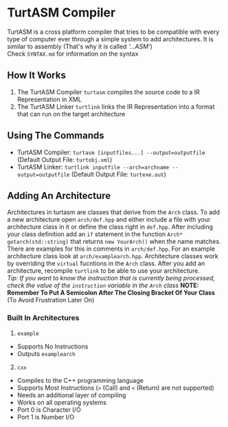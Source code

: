 # TurtASM Compiler
TurtASM is a cross platform compiler that tries to be compatible with every type of computer ever through a simple system to add architectures. It is similar to assembly (That's why it is called *'...ASM'*)  
Check `SYNTAX.md` for information on the syntax

## How It Works
1. The TurtASM Compiler `turtasm` compiles the source code to a IR Representation in XML
2. The TurtASM Linker `turtlink` links the IR Representation into a format that can run on the target architecture

## Using The Commands
* TurtASM Compiler: `turtasm [inputfiles...] --output=outputfile` (Default Output File: `turtobj.xml`)
* TurtASM Linker: `turtlink inputfile --arch=archname --output=outputfile` (Default Output File: `turtexe.out`)

## Adding An Architecture
Architectures in turtasm are classes that derive from the `Arch` class. To add a new architecture open `arch/def.hpp` and either include a file with your architecture class in it or define the class right in `def.hpp`. After including your class definition add an `if` statement in the function `Arch* getarch(std::string)` that returns `new YourArch()` when the name matches. There are examples for this in comments in `arch/def.hpp`. For an example architecture class look at `arch/examplearch.hpp`. Architecture classes work by overriding the `virtual` fucntions in the `Arch` class. After you add an architecture, recompile `turtlink` to be able to use your architecture.  
*Tip: If you want to know the instruction that is currently being processed, check the value of the `instruction` variable in the `Arch` class* 
**NOTE: Remember To Put A Semicolon After The Closing Bracket Of Your Class** (To Avoid Frustration Later On)

### Built In Architectures
1. `example`
  * Supports No Instructions
  * Outputs `examplearch`
2. `cxx`
  * Compiles to the C++ programming language
  * Supports Most Instructions (`>` (Call) and `<` (Return) are not supported)
  * Needs an additional layer of compiling
  * Works on all operating systems
  * Port 0 is Character I/O
  * Port 1 is Number I/O
